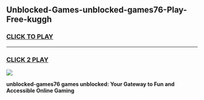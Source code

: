
## Unblocked-Games-unblocked-games76-Play-Free-kuggh
<h3>
<a href="https://premium76.site?title=unblocked-games76&ref=18A1">CLICK TO PLAY</a></h3>
<hr>

<h3>
<a href="https://premium76.site?title=unblocked-games76&ref=18A1">CLICK 2 PLAY</a>
  
</h3>

<a href="https://premium76.site?title=unblocked-games76&ref=18A1"><img src="https://clearcache.store/games.png"></a>


**unblocked-games76 games unblocked: Your Gateway to Fun and Accessible Online Gaming**
